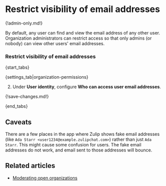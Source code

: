 # Restrict visibility of email addresses

{!admin-only.md!}

By default, any user can find and view the email address of any other
user.  Organization administrators can restrict access so that only
admins (or nobody) can view other users' email addresses.

### Restrict visibility of email addresses

{start_tabs}

{settings_tab|organization-permissions}

2. Under **User identity**, configure **Who can access user email addresses**.

{!save-changes.md!}

{end_tabs}

## Caveats

There are a few places in the app where Zulip shows fake email addresses (like
`Ada Starr <user1234@example.zulipchat.com>`) rather than just `Ada Starr`. This might
cause some confusion for users. The fake email addresses do not work, and
email sent to those addresses will bounce.

## Related articles

* [Moderating open organizations](/help/moderating-open-organizations)
